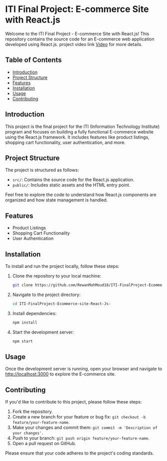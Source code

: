# ITI Final Project: E-commerce Site with React.js

Welcome to the ITI Final Project - E-commerce Site with React.js! This repository contains the source code for an E-commerce web application developed using React.js.
project video link [Video](https://drive.google.com/file/d/1tb6QSadhNih7IdvWSBVxgR6CEGuCphKk/view) for more details.


## Table of Contents

- [Introduction](#introduction)
- [Project Structure](#project-structure)
- [Features](#features)
- [Installation](#installation)
- [Usage](#usage)
- [Contributing](#contributing)


## Introduction

This project is the final project for the ITI (Information Technology Institute) program and focuses on building a fully functional E-commerce website using the React.js framework. It includes features like product listings, shopping cart functionality, user authentication, and more. 

## Project Structure

The project is structured as follows:

- `src/`: Contains the source code for the React.js application.
- `public/`: Includes static assets and the HTML entry point.

Feel free to explore the code to understand how React.js components are organized and how state management is handled.

## Features

- Product Listings
- Shopping Cart Functionality
- User Authentication


## Installation

To install and run the project locally, follow these steps:

1. Clone the repository to your local machine:

    ```bash
    git clone https://github.com/RewanMahMoud18/ITI-FinalProject-Ecommerce-site-React-Js-.git
    ```

2. Navigate to the project directory:

    ```bash
    cd ITI-FinalProject-Ecommerce-site-React-Js-
    ```

3. Install dependencies:

    ```bash
    npm install
    ```

4. Start the development server:

    ```bash
    npm start
    ```

## Usage

Once the development server is running, open your browser and navigate to [http://localhost:3000](http://localhost:3000) to explore the E-commerce site.

## Contributing

If you'd like to contribute to this project, please follow these steps:

1. Fork the repository.
2. Create a new branch for your feature or bug fix: `git checkout -b feature/your-feature-name`.
3. Make your changes and commit them: `git commit -m 'Description of your changes'`.
4. Push to your branch: `git push origin feature/your-feature-name`.
5. Open a pull request on GitHub.

Please ensure that your code adheres to the project's coding standards.
